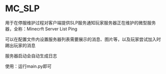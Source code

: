 # MC_SLP
用于在停服维护过程对客户端提供SLP服务通知玩家服务器正在维护的微型服务器，全称：Minecrft Server List Ping

可以在配置文件内设置服务器列表需要展示的消息、图片等，以及玩家尝试加入时踢出玩家的消息

服务器启动会自动生成日志

使用：运行main.py即可
